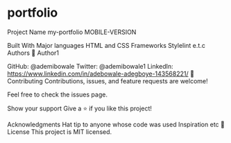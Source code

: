# portfolio

Project Name
my-portfolio
MOBILE-VERSION

Built With
Major languages HTML and CSS
Frameworks
Stylelint e.t.c
Authors
👤 Author1

GitHub: @ademibowale
Twitter: @ademibowale1
LinkedIn: https://www.linkedin.com/in/adebowale-adegboye-143568221/
🤝 Contributing
Contributions, issues, and feature requests are welcome!

Feel free to check the issues page.

Show your support
Give a ⭐ if you like this project!

Acknowledgments
Hat tip to anyone whose code was used
Inspiration
etc
📝 License
This project is MIT licensed.